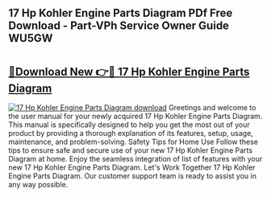 ## 17 Hp Kohler Engine Parts Diagram PDf Free Download - Part-VPh Service Owner Guide WU5GW

# <h2><a href="http://dfrbdk2.blite.top/?on=17+Hp+Kohler+Engine+Parts+Diagram">🔗Download New 👉🔴 17 Hp Kohler Engine Parts Diagram</a></h2>

[![17 Hp Kohler Engine Parts Diagram download](https://i.imgur.com/lujVjoI.png)](http://dfrbdk2.blite.top/?on=17+Hp+Kohler+Engine+Parts+Diagram)
Greetings and welcome to the user manual for your newly acquired 17 Hp Kohler Engine Parts Diagram. This manual is specifically designed to help you get the most out of your product by providing a thorough explanation of its features, setup, usage, maintenance, and problem-solving. Safety Tips for Home Use Follow these tips to ensure safe and secure use of your new 17 Hp Kohler Engine Parts Diagram at home. Enjoy the seamless integration of list of features with your new 17 Hp Kohler Engine Parts Diagram. Let's Work Together 17 Hp Kohler Engine Parts Diagram. Our customer support team is ready to assist you in any way possible.
